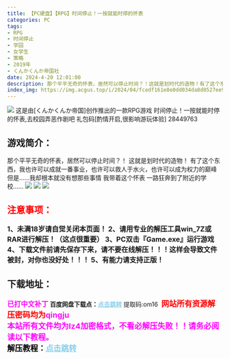 ```yaml
---
title: 【PC硬盘】【RPG】时间停止！一按就能时停的怀表
categories: PC
tags:
- RPG
- 时间停止
- 学园
- 女学生
- 策略
- 2019年
- くんかくんか帝国社
date: 2024-4-20 12:01:00
description: 那个平平无奇的怀表，居然可以停止时间？！这就是划时代的造物！有了这个东西，我也许可以成就一番事业，也许可以救人于水火，也许可以成为权力的巅峰。但是……我却根本就没有想那些事情。我带着这个怀表，一路狂奔到了附近的学校……
index_img: https://img.acgus.top/i/2024/04/fcedf161e8e0dd034da8d8527ee99425.webp
---
```

![](https://img.acgus.top/i/2024/04/fcedf161e8e0dd034da8d8527ee99425.webp)
这是由[くんかくんか帝国]创作推出的一款RPG游戏
时间停止！一按就能时停的怀表,去校园弄恶作剧吧
礼包码[酌情开启,很影响游玩体验]
28449763

## 游戏简介：
那个平平无奇的怀表，居然可以停止时间？！
这就是划时代的造物！
有了这个东西，我也许可以成就一番事业，也许可以救人于水火，也许可以成为权力的巅峰
但是……我却根本就没有想那些事情
我带着这个怀表
一路狂奔到了附近的学校……
![](https://img.acgus.top/i/2024/04/d457836a7346d77318038d7377bcc377.webp)
![](https://img.acgus.top/i/2024/04/5fd8bc1e6db0ffc608184d2e8e390cb6.webp)
![](https://img.acgus.top/i/2024/04/0b07c61afab34bcd7c261a7fb6a3b758.webp)

         




## <font color=#FF0000 >注意事项：</font>
<font size=3><b>1、未满18岁请自觉关闭本页面！
2、请用专业的解压工具win_7Z或RAR进行解压！（这点很重要）
3、PC双击『Game.exe』运行游戏
4、下载文件前请先保存下来，请不要在线解压！！！这样会导致文件被封，对你也没好处！！！
5、有能力请支持正版！</b></font>

## 下载地址：
<font color=#FF00FF size=3><b>已打中文补丁</b></font>
<b>百度网盘下载点：</b><a href="https://pan.baidu.com/s/15Nzx-Qq4_FAstRlh3AOSCA?pwd=om16" style="color: #87CEEB;"><b>点击跳转</b></a> 提取码:om16
<a style="padding: 0" href="https://post.qingju.org/AD/"><img style="max-width:100%" src="https://img.acgus.top/i/2024/07/478f689b8021d8d499ab43d21acf137a.gif" alt=""></a>
<b><font color=#FF0000 size=4>网站所有资源解压密码均为</b></font><b><font color=#FF00FF size=4>qingju</font><font color=#FF0000 ></font></b><br><b><font color=#FF00FF size=4>本站所有文件均为lz4加密格式，不看必解压失败！！请务必阅读以下教程。</b></font><br><b><font color=#000 size=4>解压教程：</b><a href="https://post.qingju.org/tutorial/000/" style="color: #87CEEB;"><b>点击跳转</b></a>